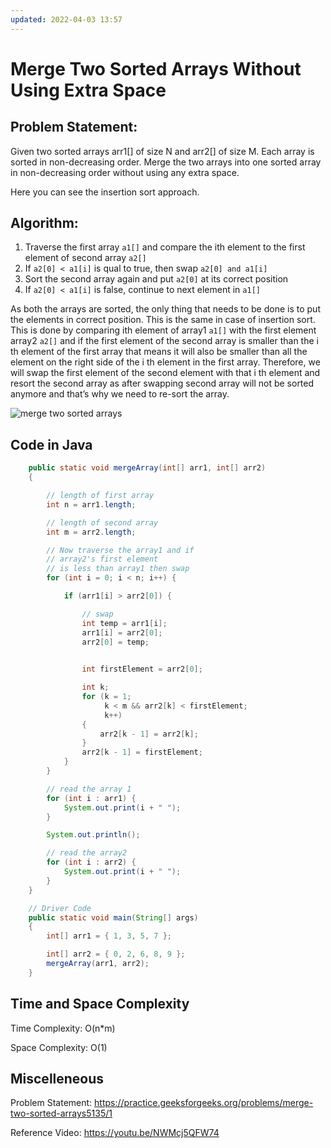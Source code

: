 ```yaml
---
updated: 2022-04-03 13:57
---
```

# Merge Two Sorted Arrays Without Using Extra Space

## Problem Statement:
Given two sorted arrays arr1[] of size N and arr2[] of size M. Each array is sorted in non-decreasing order. Merge the two arrays into one sorted array in non-decreasing order without using any extra space.

Here you can see the insertion sort approach.

## Algorithm:
1. Traverse the first array `a1[]` and compare the ith element to the first element of second array `a2[]`
2. If `a2[0] < a1[i]` is qual to true, then swap `a2[0] and a1[i]`
3. Sort the second array again and put `a2[0]` at its correct position
4. If `a2[0] < a1[i]` is false, continue to next element in `a1[]`

As both the arrays are sorted, the only thing that needs to be done is to put the elements in correct position. This is the same in case of insertion sort. This is done by comparing ith element of array1 `a1[]` with the first element array2 `a2[]` and if the first element of the second array is smaller than the i th element of the first array that means it will also be smaller than all the element on the right side of the i th element in the first array. Therefore, we will swap the first element of the second element with that i th element and resort the second array as after swapping second array will not be sorted anymore and that’s why we need to re-sort the array.   

![merge two sorted arrays](https://user-images.githubusercontent.com/73117995/136376828-b427b7e5-283d-4b20-8706-3a9ac1825ebb.jpeg)

## Code in Java

```java
    public static void mergeArray(int[] arr1, int[] arr2)
    {

        // length of first array
        int n = arr1.length;

        // length of second array
        int m = arr2.length;

        // Now traverse the array1 and if 
        // array2's first element
        // is less than array1 then swap
        for (int i = 0; i < n; i++) {

            if (arr1[i] > arr2[0]) {

                // swap
                int temp = arr1[i];
                arr1[i] = arr2[0];
                arr2[0] = temp;

             
                int firstElement = arr2[0];

                int k;
                for (k = 1; 
                     k < m && arr2[k] < firstElement;
                     k++) 
                {
                    arr2[k - 1] = arr2[k];
                }
                arr2[k - 1] = firstElement;
            }
        }

        // read the array 1
        for (int i : arr1) {
            System.out.print(i + " ");
        }

        System.out.println();

        // read the array2
        for (int i : arr2) {
            System.out.print(i + " ");
        }
    }

    // Driver Code
    public static void main(String[] args)
    {
        int[] arr1 = { 1, 3, 5, 7 };

        int[] arr2 = { 0, 2, 6, 8, 9 };
        mergeArray(arr1, arr2);
    }
```

## Time and Space Complexity

Time Complexity: O(n*m)

Space Complexity: O(1)

## Miscelleneous

Problem Statement: https://practice.geeksforgeeks.org/problems/merge-two-sorted-arrays5135/1

Reference Video: https://youtu.be/NWMcj5QFW74
